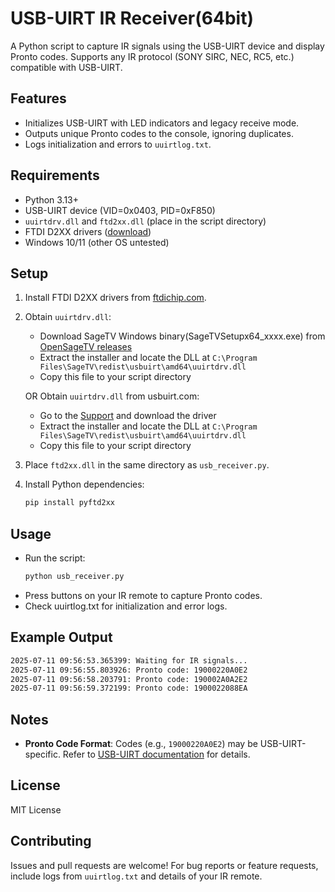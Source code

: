 # USB-UIRT IR Receiver(64bit)

A Python script to capture IR signals using the USB-UIRT device and display Pronto codes. Supports any IR protocol (SONY SIRC, NEC, RC5, etc.) compatible with USB-UIRT.

## Features
- Initializes USB-UIRT with LED indicators and legacy receive mode.
- Outputs unique Pronto codes to the console, ignoring duplicates.
- Logs initialization and errors to `uuirtlog.txt`.

## Requirements
- Python 3.13+
- USB-UIRT device (VID=0x0403, PID=0xF850)
- `uuirtdrv.dll` and `ftd2xx.dll` (place in the script directory)
- FTDI D2XX drivers ([download](https://ftdichip.com/drivers/d2xx-drivers/))
- Windows 10/11 (other OS untested)

## Setup
1. Install FTDI D2XX drivers from [ftdichip.com](https://ftdichip.com/drivers/d2xx-drivers/).
2. Obtain `uuirtdrv.dll`:
   - Download SageTV Windows binary(SageTVSetupx64_xxxx.exe) from [OpenSageTV releases](https://github.com/OpenSageTV/sagetv-windows/releases)
   - Extract the installer and locate the DLL at `C:\Program Files\SageTV\redist\usbuirt\amd64\uuirtdrv.dll`
   - Copy this file to your script directory
     
   OR Obtain `uuirtdrv.dll` from usbuirt.com:
   - Go to the [Support](http://www.usbuirt.com/support.htm) and download the driver
   - Extract the installer and locate the DLL at `C:\Program Files\SageTV\redist\usbuirt\amd64\uuirtdrv.dll`
   - Copy this file to your script directory
3. Place `ftd2xx.dll` in the same directory as `usb_receiver.py`.
4. Install Python dependencies:
   ```bash
   pip install pyftd2xx
   ```

## Usage

- Run the script:
   ```bash
   python usb_receiver.py
   ```
- Press buttons on your IR remote to capture Pronto codes.
- Check uuirtlog.txt for initialization and error logs.

## Example Output
   ```bash
   2025-07-11 09:56:53.365399: Waiting for IR signals...
   2025-07-11 09:56:55.803926: Pronto code: 19000220A0E2
   2025-07-11 09:56:58.203791: Pronto code: 190002A0A2E2
   2025-07-11 09:56:59.372199: Pronto code: 1900022088EA
   ```

## Notes
- **Pronto Code Format**: Codes (e.g., `19000220A0E2`) may be USB-UIRT-specific. Refer to [USB-UIRT documentation](http://www.usbuirt.com/) for details.

## License
MIT License

## Contributing

Issues and pull requests are welcome! For bug reports or feature requests, include logs from `uuirtlog.txt` and details of your IR remote.
